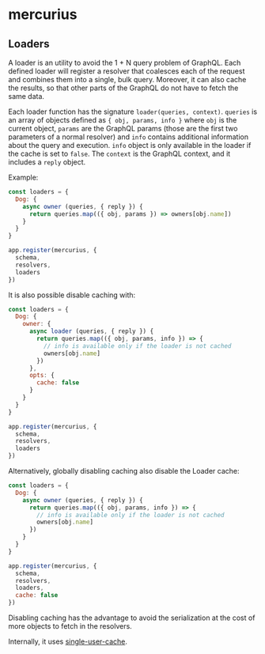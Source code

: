 # mercurius

## Loaders

A loader is an utility to avoid the 1 + N query problem of GraphQL.
Each defined loader will register a resolver that coalesces each of the
request and combines them into a single, bulk query. Moreover, it can
also cache the results, so that other parts of the GraphQL do not have
to fetch the same data.

Each loader function has the signature `loader(queries, context)`.
`queries` is an array of objects defined as `{ obj, params, info }` where
`obj` is the current object, `params` are the GraphQL params (those
are the first two parameters of a normal resolver) and `info` contains
additional information about the query and execution. `info` object is
only available in the loader if the cache is set to `false`. The `context`
is the GraphQL context, and it includes a `reply` object.

Example:

```js
const loaders = {
  Dog: {
    async owner (queries, { reply }) {
      return queries.map(({ obj, params }) => owners[obj.name])
    }
  }
}

app.register(mercurius, {
  schema,
  resolvers,
  loaders
})
```

It is also possible disable caching with:

```js
const loaders = {
  Dog: {
    owner: {
      async loader (queries, { reply }) {
        return queries.map(({ obj, params, info }) => { 
          // info is available only if the loader is not cached
          owners[obj.name]
        })
      },
      opts: {
        cache: false
      }
    }
  }
}

app.register(mercurius, {
  schema,
  resolvers,
  loaders
})
```

Alternatively, globally disabling caching also disable the Loader cache:

```js
const loaders = {
  Dog: {
    async owner (queries, { reply }) {
      return queries.map(({ obj, params, info }) => { 
        // info is available only if the loader is not cached
        owners[obj.name]
      })
    }
  }
}

app.register(mercurius, {
  schema,
  resolvers,
  loaders,
  cache: false
})
```

Disabling caching has the advantage to avoid the serialization at
the cost of more objects to fetch in the resolvers.

Internally, it uses
[single-user-cache](http://npm.im/single-user-cache).
